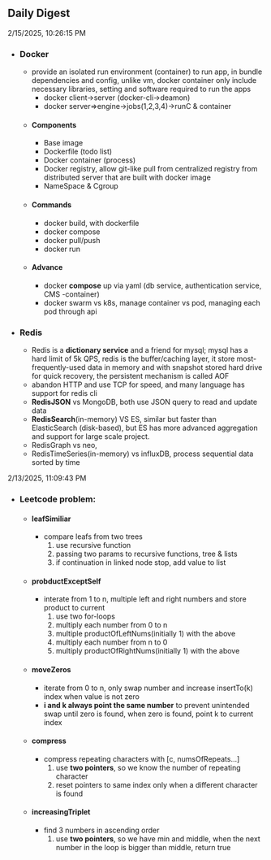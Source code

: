 ## Daily Digest

2/15/2025, 10:26:15 PM 

- ### Docker
  - provide an isolated run environment (container) to run app, in bundle dependencies and config, unlike vm, docker container only include necessary libraries, setting and software required to run the apps
    - docker client->server (docker-cli->deamon)
    - docker server=>engine->jobs(1,2,3,4)->runC & container
  - #### Components
    - Base image
    - Dockerfile (todo list)
    - Docker container (process)
    - Docker registry, allow git-like pull from centralized registry from distributed server that are built with docker image
    - NameSpace & Cgroup
  - #### Commands
    - docker build, with dockerfile
    - docker compose 
    - docker pull/push
    - docker run
  - #### Advance
    - docker **compose** up via yaml (db service, authentication service, CMS -container)
    - docker swarm vs k8s, manage container vs pod, managing each pod through api

- ### Redis
  - Redis is a **dictionary service** and a friend for mysql; mysql has a hard limit of 5k QPS, redis is the buffer/caching layer, it store most-frequently-used data in memory and with snapshot stored hard drive for quick recovery, the persistent mechanism is called AOF
  - abandon HTTP and use TCP for speed, and many language has support for redis cli
  - **RedisJSON** vs MongoDB, both use JSON query to read and update data
  - **RedisSearch**(in-memory) VS ES, similar but faster than ElasticSearch (disk-based), but ES has more advanced aggregation and support for large scale project.
  - RedisGraph vs neo, 
  - RedisTimeSeries(in-memory) vs influxDB, process sequential data sorted by time
  
2/13/2025, 11:09:43 PM 
- ### Leetcode problem:
  - #### leafSimiliar
    - compare leafs from two trees
      1. use recursive function
      2. passing two params to recursive functions, tree & lists
      3. if continuation in linked node stop, add value to list
  - #### probductExceptSelf
    - interate from 1 to n, multiple left and right numbers and store product to current
      1. use two for-loops
      2. multiply each number from 0 to n
      3. multiple productOfLeftNums(initially 1) with the above
      4. multiply each number from n to 0
      5. multiply productOfRightNums(initially 1) with the above
  - #### moveZeros
    - iterate from 0 to n, only swap number and increase insertTo(k) index when value is not zero
    - **i and k always point the same number** to prevent unintended swap until zero is found, when zero is found, point k to current index
  - #### compress
    - compress repeating characters with [c, numsOfRepeats...]
      1. use **two pointers**, so we know the number of repeating character
      2. reset pointers to same index only when a different character is found
  - #### increasingTriplet
    - find 3 numbers in ascending order
      1. use **two pointers**, so we have min and middle, when the next number in the loop is bigger than middle, return true


